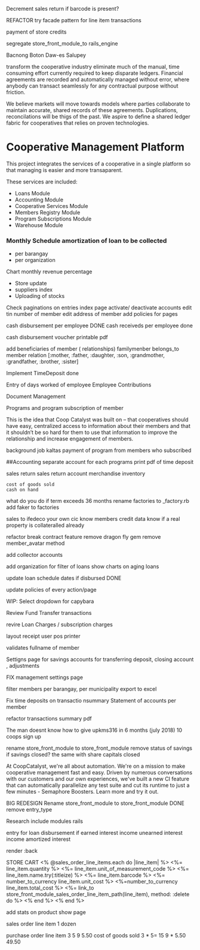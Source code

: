 Decrement sales return if barcode is present?


REFACTOR
try facade pattern for line item transactions

payment of store credits


segregate store_front_module_to rails_engine

Bacnong
Boton
Daw-es
Salupey


transform the cooperative industry
eliminate much of the manual, time consuming effort currently required to keep disparate ledgers.
Financial agreements are recorded and automatically managed without error, where anybody can transact seamlessly for any contractual purpose without friction.

We believe markets will move towards models where parties collaborate to maintain accurate, shared records of these agreements. Duplications, reconcilations will be thigs of the past.
We aspire to define a shared ledger fabric for cooperatives that relies on proven technologies.


# Cooperative Management Platform

This project integrates the services of a cooperative in a single platform so that managing is easier and more transaparent.

These services are included:

* Loans Module
* Accounting Module
* Cooperative Services Module
* Members Registry Module
* Program Subscriptions Module
* Warehouse Module

### Monthly Schedule amortization of loan to be collected
- per barangay
- per organization

Chart monthly revenue percentage
- Store update
- suppliers index
- Uploading of stocks

Check paginations on entries index page
activate/ deactivate accounts
edit tin number of member
edit address of member
add policies for pages

cash disbursement per employee DONE
cash receiveds per employee done

cash disbursement voucher printable pdf

add beneficiaries of member ( relationships)
familymenber
belongs_to member
relation [:mother, :father, :daughter, :son, :grandmother, :grandfather, :brother, :sister]

Implement TimeDeposit done

Entry of days worked of employee
Employee Contributions

Document Management

Programs and program subscription of member


This is the idea that Coop Catalyst was built on – that cooperatives should have easy, centralized access to information about their members and that it shouldn’t be so hard for them to use that information to improve the relationship and increase engagement of members.

background job kaltas payment of program from members who subscribed

##Accounting
  separate account for each programs
  print pdf of time deposit


  sales return
    sales return account
    merchandise inventory

    cost of goods sold
    cash on hand


what do you do if term exceeds 36 months
rename factories to _factory.rb
add faker to factories


sales to ifedeco
your own cic
  know members credit data
  know if a real property is collateralled already



refactor break contract feature
remove dragon fly gem
remove member_avatar method







add collector accounts

add organization for filter of loans
show charts on aging loans

update loan schedule dates if disbursed DONE

update policies of every action/page


WIP: Select dropdown for capybara


Review Fund Transfer transactions

revire Loan Charges / subscription charges


layout receipt
user pos printer


validates fullname of member


Settigns page for savings accounts for transferring deposit, closing account
, adjustments

FIX management settings page

filter members per barangay, per municipality export to excel


Fix time deposits on transactio nsummary
Statement of accounts per member

refactor transactions summary pdf


The man doesnt know how to give upkms316
in 6 months (july 2018)
10 coops sign up


rename store_front_module to store_front_module
remove status of savings
if savings closed? the same with share capitals closed


At CoopCatalyst, we're all about automation. We're on a mission to make cooperative management fast and easy. Driven by numerous conversations with our customers and our own experiences, we've built a new CI feature that can automatically parallelize any test suite and cut its runtime to just a few minutes - Semaphore Boosters. Learn more and try it out.



BIG REDESIGN
Rename store_front_module to store_front_module DONE
remove entry_type


Research
include modules rails

entry for loan disbursement
if earned interest income
unearned interest income
amortized interest

render :back


STORE CART
<% @sales_order_line_items.each do |line_item| %>
                  <tr>
                    <td>
                      <%= line_item.quantity %> <%= line_item.unit_of_measurement_code %>
                    </td>
                    <td width="300px"><%= line_item.name.try(:titleize) %> <span class="text-muted"><%= line_item.barcode %></span>
                    </td>
                    <td>
                      <span class="pull-right">
                        <%= number_to_currency line_item.unit_cost %></td>
                      </span>
                    <td>
                      <span class="pull-right"><%=number_to_currency line_item.total_cost %></span>
                    </td>
                    <td>
                    <%= link_to store_front_module_sales_order_line_item_path(line_item), method: :delete do %>
                      <span class="fa fa-trash"></span>
                    <% end %>
                    </td>
                  </tr>
                <% end %>


add stats on product show page


sales order line item
1 dozen

purchase order line item
3 5
9 5.50
cost of goods sold
3 * 5= 15
9 * 5.50 49.50
